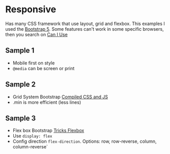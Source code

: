 # Responsive 

Has many CSS framework that use layout, grid and flexbox. This examples I used the [Bootstrap 5](https://getbootstrap.com/). Some features can't work in some specific browsers, then you search on [Can I Use](https://caniuse.com/)

## Sample 1

- Mobile first on style
- `@media` can be screen or print

## Sample 2

- Grid System Bootstrap [Compiled CSS and JS](https://getbootstrap.com/)
- .min is more efficient (less lines)

## Sample 3

- Flex box Bootstrap [Tricks Flexbox](https://css-tricks.com/snippets/css/a-guide-to-flexbox/)
- Use `display: flex`
- Config direction `flex-direction`. Options: row, row-reverse, column, column-reverse`